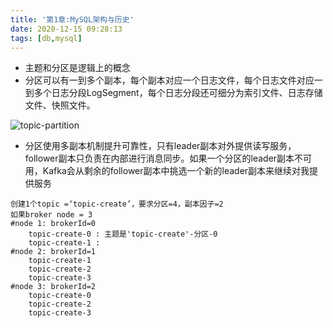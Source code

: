 ```yaml
---
title: '第1章:MySQL架构与历史'
date: 2020-12-15 09:28:13
tags: [db,mysql]
---
```




- 主题和分区是逻辑上的概念
- 分区可以有一到多个副本，每个副本对应一个日志文件，每个日志文件对应一到多个日志分段LogSegment，每个日志分段还可细分为索引文件、日志存储文件、快照文件。



![topic-partition](https://cxis.me/Kafka%e4%b8%ad%e7%9a%84%e4%b8%bb%e9%a2%98%e5%92%8c%e5%88%86%e5%8c%ba/topic-partition-1.png)



- 分区使用多副本机制提升可靠性，只有leader副本对外提供读写服务，follower副本只负责在内部进行消息同步。如果一个分区的leader副本不可用，Kafka会从剩余的follower副本中挑选一个新的leader副本来继续对我提供服务



```shell
创建1个topic =‘topic-create’，要求分区=4，副本因子=2
如果broker node = 3
#node 1: brokerId=0
	topic-create-0 : 主题是'topic-create'-分区-0 
	topic-create-1 :
#node 2: brokerId=1
	topic-create-1
	topic-create-2
	topic-create-3
#node 3: brokerId=2
	topic-create-0
	topic-create-2
	topic-create-3
```

